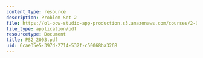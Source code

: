 ```yaml
---
content_type: resource
description: Problem Set 2
file: https://ol-ocw-studio-app-production.s3.amazonaws.com/courses/2-082-ship-structural-analysis-design-13-122-spring-2003/6cae35e5397d2714532fc50068ba3268_PS2_2003.pdf
file_type: application/pdf
resourcetype: Document
title: PS2_2003.pdf
uid: 6cae35e5-397d-2714-532f-c50068ba3268
---
```

